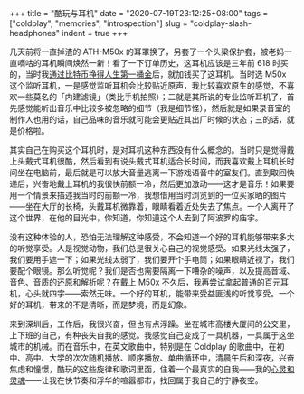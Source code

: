+++
title = "酷玩与耳机"
date = "2020-07-19T23:12:25+08:00"
tags = ["coldplay", "memories", "introspection"]
slug = "coldplay-slash-headphones"
indent = true
+++

几天前将一直掉渣的 ATH-M50x 的耳罩换了，另套了一个头梁保护套，被老妈一直嘀咕的耳机瞬间焕然一新！看了一下订单历史，这耳机应该是三年前 618 时买的，当时我[通过比特币挣得人生第一桶金](/life/earn-money-through-bitcoin/)后，就加钱买了这耳机。当时选 M50x 这个监听耳机，一是感觉监听耳机会比较贴近原声，我比较喜欢原生的感觉，不喜欢一些莫名的「内建滤镜」（类比手机拍照）；二就是其所说的专业监听耳机了，首先感觉能听出音乐中比较多被忽略的细节（我是细节怪），然后就是如果录音室的制作人也用的话，自己品味的音乐就可能会更贴近其出厂时候的状态；三的话，就是价格啦。

其实自己在购买这个耳机时，是对耳机这种东西没有什么概念的。当时只是觉得戴上头戴式耳机很酷，然后看到有说头戴式耳机适合长时间，而我喜欢戴上耳机长时间坐在电脑前，最后就是可以放大音量逃离一下游戏语音中的室友们。直到取回快递后，兴奋地戴上耳机的我很快前额一冷，然后更加激动——这才是音乐！如果要用一个情景来描述我当时的前额一冷，我想借用当时浏览到的一位买家晒的图片——坐在大厅的长椅，头戴耳机微靠着，眼睛看着近处失去了焦点。一个人离开了这个世界，在他的目光中，你知道，你知道这个人去到了阿波罗的庙宇。

没有这种体验的人，恐怕无法理解这种感受，不会知道一个好的耳机能够带来多大的听觉享受。人是视觉动物，我们总是很关心自己的视觉感受。如果光线太强了，我们要用手遮一下；如果光线太弱了，我们要开个手电筒；如果眼睛近视了，我们要配个眼镜。那么听觉呢？我们是否也需要隔离一下嘈杂的噪声，以及提高音域、音色、音质的还原和解析呢？在戴上 M50x 不久后，我再尝试拿起普通的百元耳机，心头就四字——索然无味。一个好的耳机，能带来受益匪浅的听觉享受。一个好的耳机，带来的不是清晰，而是梦境，而是幻象。

来到深圳后，工作后，我很兴奋，但也有点浮躁。坐在城市高楼大厦间的公交里，上下班的自己，有种丧失自我的感觉。我感觉自己变成了一具机器，一具属于这坐城市的机械。而在音乐中，在英文歌曲中，特别是在 Coldplay 的歌曲中，在初中、高中、大学的次次随机播放、顺序播放、单曲循环中，清晨午后和深夜，兴奋焦虑和憧憬，酷玩的这些旋律和歌词里面，住着一个最真实的自我——我的[心灵和灵魂](/life/heart-and-spirit/)——让我在快节奏和浮华的喧嚣都市，找回属于我自己的宁静夜空。
